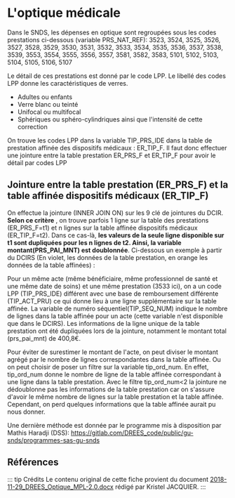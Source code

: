 # L'optique médicale

Dans le SNDS, les dépenses en optique sont regroupées sous les codes prestations ci-dessous (variable PRS_NAT_REF):
3523, 3524, 3525, 3526, 3527, 3528, 3529, 3530, 3531, 3532, 3533, 3534, 3535, 3536, 3537, 3538, 3539, 3553, 3554, 3555, 3556, 3557, 3581, 3582, 3583, 5101, 5102, 5103, 5104, 5105, 5106, 5107

Le détail de ces prestations est donné par le code LPP. 
Le libellé des codes LPP donne les caractéristiques de verres.
- Adultes ou enfants
- Verre blanc ou teinté
- Unifocal ou multifocal
- Sphériques ou sphéro-cylindriques ainsi que l'intensité de cette correction

On trouve les codes LPP dans la variable TIP_PRS_IDE dans la table de prestation affinée des dispositifs médicaux : ER_TIP_F. 
Il faut donc effectuer une jointure entre la table prestation ER_PRS_F et ER_TIP_F pour avoir le détail par codes LPP

## Jointure entre la table prestation (ER\_PRS\_F) et la table affinée dispositifs médicaux (ER\_TIP\_F)

On effectue la jointure (INNER JOIN ON) sur les 9 clé de jointures du DCIR. **Selon ce critère** , on trouve parfois 1 ligne sur la table des prestations (ER_PRS_F=t1) et n lignes sur la table affinée dispositifs médicaux (ER_TIP_F=t2). Dans ce cas-là, **les valeurs de la seule ligne disponible sur t1 sont dupliquées pour les n lignes de t2. Ainsi, la variable montant(PRS_PAI_MNT) est doublonnée**. Ci-dessous un exemple à partir du DCIRS (En violet, les données de la table prestation, en orange les données de la table affinées) :


Pour un même acte (même bénéficiaire, même professionnel de santé et une même date de soins) et une même prestation (3533 ici), on a un code LPP (TIP_PRS_IDE) différent avec une base de remboursement différente (TIP_ACT_PRU) ce qui donne lieu à une ligne supplémentaire sur la table affinée. La variable de numéro séquentiel(TIP_SEQ_NUM) indique le nombre de lignes dans la table affinée pour un acte (cette variable n'est disponible que dans le DCIRS). Les informations de la ligne unique de la table prestation ont été dupliquées lors de la jointure, notamment le montant total (prs_pai_mnt) de 400,8€.

Pour éviter de surestimer le montant de l'acte, on peut diviser le montant agrégé par le nombre de lignes correspondantes dans la table affinée. 
Ou on peut choisir de poser un filtre sur la variable tip_ord_num. En effet, tip_ord_num donne le nombre de ligne de la table affinée correspondant à une ligne dans la table prestation. 
Avec le filtre tip_ord_num<2 la jointure ne dédoublonne pas les informations de la table prestation car on s'assure d'avoir le même nombre de lignes sur la table prestation et la table affinée. 
Cependant, on perd quelques informations que la table affinée aurait pu nous donner.

Une dernière méthode est donnée par le programme mis à disposition par Mathis Haradji (DSS):
https://gitlab.com/DREES_code/public/gu-snds/programmes-sas-gu-snds

## Références

::: tip Crédits
Le contenu original de cette fiche provient du document [2018-11-29_DREES_Optique_MPL-2.0.docx]((/assets/src/DREES/2018-11-29_DREES_Optique_MPL-2.0.docx)) rédigé par Kristel JACQUIER.
:::
